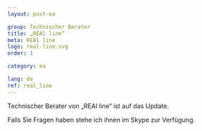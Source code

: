 ```yaml
---
layout: post-ea

group: Technischer Berater
title: „REAl line“
meta: REAl line
logo: real-line.svg
order: 1

category: ea

lang: de
ref: real_line
---
```


Technischer Berater von „REAl line“ ist auf das Update.

Falls Sie Fragen haben stehe ich ihnen im Skype zur Verfügung.
